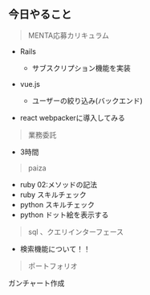 ## 今日やること

> MENTA応募カリキュラム
- Rails
  - サブスクリプション機能を実装

- vue.js
  -  ユーザーの絞り込み(バックエンド)
  
- react
webpackerに導入してみる


> 業務委託
- 3時間


> paiza
- ruby 02:メソッドの記法
- ruby スキルチェック
- python スキルチェック
- python ドット絵を表示する


> sql 、クエリインターフェース
- 検索機能について！！

> ポートフォリオ
 
ガンチャート作成
